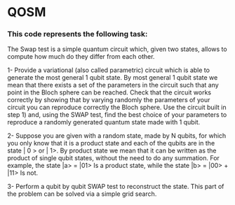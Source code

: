 # QOSM
### This code represents the following task:
The Swap test is a simple quantum circuit which, given two states, allows to compute how much do they differ from each other.

1- Provide a variational (also called parametric) circuit which is able to generate the most general 1 qubit state. By most general 1 qubit state we mean that there exists a set of the parameters in the circuit such that any point in the Bloch sphere can be reached. Check that the circuit works correctly by showing that by varying randomly the parameters of your circuit you can reproduce correctly the Bloch sphere.
Use the circuit built in step 1) and, using the SWAP test, find the best choice of your parameters to reproduce a randomly generated quantum state made with 1 qubit.

2- Suppose you are given with a random state, made by N qubits, for which you only know that it is a product state and each of the qubits are in the state | 0 > or | 1>. By product state we mean that it can be written as the product of single qubit states, without the need to do any summation. For example, the state
|a> = |01>
Is a product state, while the state
|b> = |00> + |11>
Is not.
 
3- Perform a qubit by qubit SWAP test to reconstruct the state. This part of the problem can be solved via a simple grid search.
 
